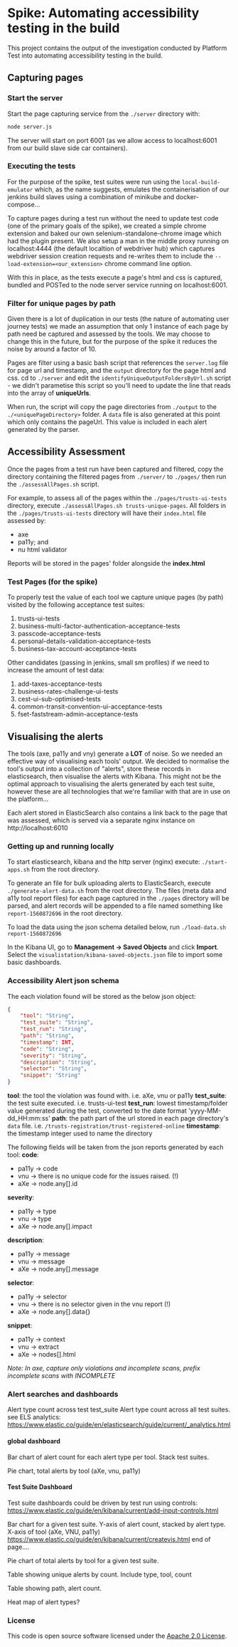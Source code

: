 
# Spike: Automating accessibility testing in the build
This project contains the output of the investigation conducted by Platform Test into automating accessibility testing in the build.

## Capturing pages

### Start the server
Start the page capturing service from the `./server` directory with:
```bash
node server.js
```
The server will start on port 6001 (as we allow access to localhost:6001 from our build slave side car containers).

### Executing the tests
For the purpose of the spike, test suites were run using the `local-build-emulator` which, as the name suggests, emulates the containerisation of our jenkins build slaves using a combination of minikube and docker-compose...

To capture pages during a test run without the need to update test code (one of the primary goals of the spike), we created a simple chrome extension and baked our own selenium-standalone-chrome image which had the plugin present. We also setup a man in the middle proxy running on localhost:4444 (the default localtion of webdriver hub) which captures webdriver session creation requests and re-writes them to include the `--load-extension=<our_extension>` chrome command line option.

With this in place, as the tests execute a page's html and css is captured, bundled and POSTed to the node server service running on localhost:6001.

### Filter for unique pages by path
Given there is a lot of duplication in our tests (the nature of automating user journey tests) we made an assumption that only 1 instance of each page by path need be captured and assessed by the tools.  We may choose to change this in the future, but for the purpose of the spike it reduces the noise by around a factor of 10.

Pages are filter using a basic bash script that references the `server.log` file for page url and timestamp, and the `output` directory for the page html and css. cd to `./server` and edit the `identifyUniqueOutputFoldersByUrl.sh` script - we didn't parametise this script so you'll need to update the line that reads into the array of **uniqueUrls**.

When run, the script will copy the page directories from `./output` to the `./<uniquePageDirectory>` folder.  A `data` file is also generated at this point which only contains the pageUrl.  This value is included in each alert generated by the parser.

## Accessibility Assessment
Once the pages from a test run have been captured and filtered, copy the directory containing the filtered pages from `./server/` to `./pages/` then run the `./assessAllPages.sh` script.

For example, to assess all of the pages within the `./pages/trusts-ui-tests` directory, execute `./assessAllPages.sh trusts-unique-pages`.  All folders in the `./pages/trusts-ui-tests` directory will have their `index.html` file assessed by:
- axe
- pa11y; and
- nu html validator

Reports will be stored in the pages' folder alongside the **index.html**

### Test Pages (for the spike)
To properly test the value of each tool we capture unique pages (by path) visited by the following acceptance test suites:
1. trusts-ui-tests
1. business-multi-factor-authentication-acceptance-tests
1. passcode-acceptance-tests
1. personal-details-validation-acceptance-tests
1. business-tax-account-acceptance-tests

Other candidates (passing in jenkins, small sm profiles) if we need to increase the amount of test data:
1. add-taxes-acceptance-tests
1. business-rates-challenge-ui-tests
1. cest-ui-sub-optimised-tests
1. common-transit-convention-ui-acceptance-tests
1. fset-faststream-admin-acceptance-tests

## Visualising the alerts
The tools (axe, pa11y and vny) generate a **LOT** of noise.  So we needed an effective way of visualising each tools' output.  We decided to normalise the tool's output into a collection of "alerts", store these records in elasticsearch, then visualise the alerts with Kibana.  This might not be the optimal approach to visualising the alerts generated by each test suite, however these are all technologies that we're familiar with that are in use on the platform...

Each alert stored in ElasticSearch also contains a link back to the page that was assessed, which is served via a separate nginx instance on http://localhost:6010

### Getting up and running locally
To start elasticsearch, kibana and the http server (nginx) execute: `./start-apps.sh` from the root directory.

To generate an file for bulk uploading alerts to ElasticSearch, execute `./generate-alert-data.sh` from the root directory.  The files (meta data and a11y tool report files) for each page captured in the `./pages` directory will be parsed, and alert records will be appended to a file named something like `report-1560872696` in the root directory.

To load the data using the json schema detailed below, run `./load-data.sh report-1560872696`

In the Kibana UI, go to **Management -> Saved Objects** and click **Import**.  Select the `visualistation/kibana-saved-objects.json` file to import some basic dashboards.

### Accessibility Alert json schema
The each violation found will be stored as the below json object:
```json
{
    "tool": "String",
    "test_suite": "String",
    "test_run": "String",
    "path": "String",
    "timestamp": INT,
    "code": "String",
    "severity": "String",
    "description": "String",
    "selector": "String",
    "snippet": "String"
}
```
**tool**: the tool the violation was found with.  i.e. aXe, vnu or pa11y
**test_suite**: the test suite executed.  i.e. trusts-ui-test
**test_run**: lowest timestamp/folder value generated during the test, converted to the date format 'yyyy-MM-dd_HH:mm:ss'
**path**: the path part of the url stored in each page directory's `data` file.  i.e. `/trusts-registration/trust-registered-online`
**timestamp**: the timestamp integer used to name the directory

The following fields will be taken from the json reports generated by each tool:
**code**:
- pa11y -> code
- vnu -> there is no unique code for the issues raised. (!)
- aXe -> node.any[].id

**severity**:
- pa11y -> type
- vnu -> type
- aXe -> node.any[].impact

**description**:
- pa11y -> message
- vnu -> message
- aXe -> node.any[].message

**selector**:
- pa11y -> selector
- vnu -> there is no selector given in the vnu report (!)
- aXe -> node.any[].data{}

**snippet**:
- pa11y -> context
- vnu -> extract
- aXe -> nodes[].html


*Note:  In axe, capture only violations and incomplete scans, prefix incomplete scans with INCOMPLETE*

### Alert searches and dashboards

Alert type count across test test_suite
Alert type count across all test suites.
see ELS analytics: https://www.elastic.co/guide/en/elasticsearch/guide/current/_analytics.html

#### global dashboard
Bar chart of alert count for each alert type per tool.  Stack test suites.

Pie chart, total alerts by tool (aXe, vnu, pa11y)


#### Test Suite Dashboard
Test suite dashboards could be driven by test run using controls:  https://www.elastic.co/guide/en/kibana/current/add-input-controls.html


Bar chart for a given test suite.  Y-axis of alert count, stacked by alert type.  X-axis of tool (aXe, VNU, pa11y)
https://www.elastic.co/guide/en/kibana/current/createvis.html end of page....

Pie chart of total alerts by tool for a given test suite.

Table showing unique alerts by count.  Include type, tool, count

Table showing path, alert count.

Heat map of alert types?

### License

This code is open source software licensed under the [Apache 2.0 License]("http://www.apache.org/licenses/LICENSE-2.0.html").
